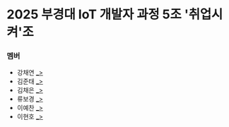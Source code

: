 # 2025 부경대 IoT 개발자 과정 5조 '취업시켜'조

### 멤버
- 강채연 [_>](https://github.com/codusK23)
- 김준태 [_>](https://github.com/Naiery0)
- 김채은 [_>](https://github.com/kce0508)
- 류보경 [_>](https://github.com/Bokyung-R)
- 이예찬 [_>](https://github.com/emilianolee)
- 이현호 [_>](https://github.com/hyeonnnho)
